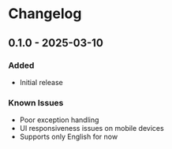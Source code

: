 # Changelog

## 0.1.0 - 2025-03-10

### Added
- Initial release

### Known Issues
- Poor exception handling
- UI responsiveness issues on mobile devices
- Supports only English for now
